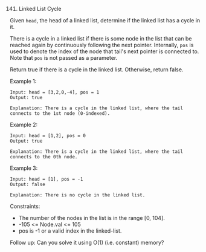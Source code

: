 141. Linked List Cycle
 
Given ```head```, the head of a linked list, determine if the linked list has a cycle in it.

There is a cycle in a linked list if there is some node in the list that can be reached again by continuously following the next pointer. Internally, ```pos``` is used to denote the index of the node that tail's next pointer is connected to. Note that ```pos``` is not passed as a parameter.

Return true if there is a cycle in the linked list. Otherwise, return false.

 

Example 1:

    Input: head = [3,2,0,-4], pos = 1
    Output: true

    Explanation: There is a cycle in the linked list, where the tail connects to the 1st node (0-indexed).

Example 2:

    Input: head = [1,2], pos = 0
    Output: true

    Explanation: There is a cycle in the linked list, where the tail connects to the 0th node.

Example 3:

    Input: head = [1], pos = -1
    Output: false

    Explanation: There is no cycle in the linked list.
 

Constraints:

* The number of the nodes in the list is in the range [0, 104].
* -105 <= Node.val <= 105
* pos is -1 or a valid index in the linked-list.
 

Follow up: Can you solve it using O(1) (i.e. constant) memory?